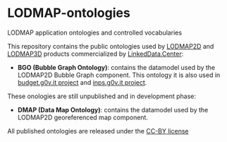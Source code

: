 LODMAP-ontologies
==================
LODMAP application ontologies and controlled vocabularies

This repository contains the public ontologies used by [LODMAP2D](https://it.linkeddata.center/p/lodmap2d) and [LODMAP3D](https://it.linkeddata.center/p/lodmap3d) products commercialized by [LinkedData.Center](http://LinkedData.Center):

- **BGO (Bubble Graph Ontology)**: contains the datamodel used by the LODMAP2D Bubble Graph component. This ontology it is also used in [budget.g0v.it project](https://github.com/g0v-it/web-budget) and [inps.g0v.it project](https://github.com/g0v-it/web-inps).

These onologies are still unpublished and in development phase:

- **DMAP (Data Map Ontology)**: contains the datamodel used by the LODMAP2D georeferenced map component.

All published ontologies are released under the [CC-BY license](https://creativecommons.org/licenses/by/4.0/)

